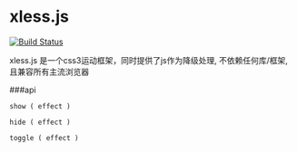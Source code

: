 # xless.js

[![Build Status](https://travis-ci.org/royJang/xless.js.svg?branch=master)](https://travis-ci.org/royJang/xless.js)

xless.js 是一个css3运动框架，同时提供了js作为降级处理, 不依赖任何库/框架, 且兼容所有主流浏览器

###api

```
show ( effect )

hide ( effect )

toggle ( effect ) 

```


